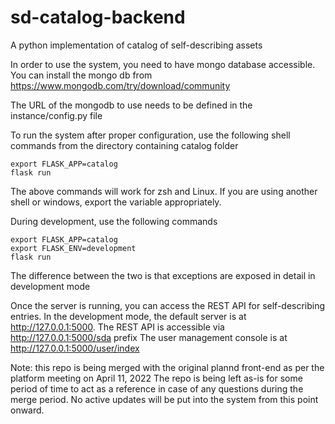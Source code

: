 # sd-catalog-backend
A python implementation of catalog of self-describing assets


In order to use the system, you need to have mongo database accessible. 
You can install the mongo db from https://www.mongodb.com/try/download/community

The URL of the mongodb to use needs to be defined in the instance/config.py file 

To run the system after proper configuration, use the following shell commands from the directory containing catalog folder

```console
export FLASK_APP=catalog
flask run
```
The above commands will work for zsh and Linux. If you are using another shell or windows, export the variable appropriately. 

During development, use the following commands
```console
export FLASK_APP=catalog
export FLASK_ENV=development
flask run
```
The difference between the two is that exceptions are exposed in detail in development mode

Once the server is running, you can access the REST API for self-describing entries. 
In the development mode, the default server is at  http://127.0.0.1:5000.
The REST API is accessible via http://127.0.0.1:5000/sda prefix 
The user management console is at http://127.0.0.1:5000/user/index 


Note: this repo is being merged with the original plannd front-end as per the platform meeting on April 11, 2022
The repo is being left as-is for some period of time to act as a reference in case of any questions during the merge period. 
No active updates will be put into the system from this point onward. 

